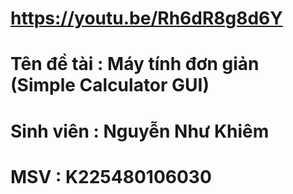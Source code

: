 # https://youtu.be/Rh6dR8g8d6Y
# Tên đề tài : Máy tính đơn giản (Simple Calculator GUI)
# Sinh viên : Nguyễn Như Khiêm
# MSV : K225480106030
